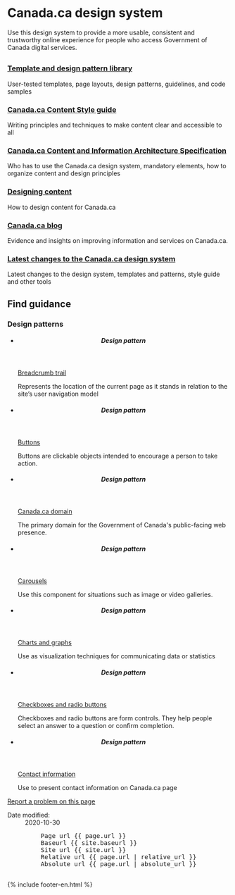 ---
---
   <body class="cnt-wdth-lmtd" vocab="http://schema.org/" typeof="WebPage">
         <h1 property="name" id="wb-cont" dir="ltr">Canada.ca design system</h1>
         <div class="mwsgeneric-base-html parbase section">
            <p>Use this design system to provide a more usable, consistent and trustworthy online experience for people who access Government of Canada digital services.</p>
         </div>
         <div class="row">
            <div class="col-md-12">
               <h2></h2>
            </div>
            <section class="wb-eqht gc-drmt">
               <div class="col-md-4">
                  <section>
                     <h3 class="h5"><a href="https://www.canada.ca/en/government/about/design-system/pattern-library.html">Template and design pattern library</a></h3>
                     <p>User-tested templates, page layouts, design patterns, guidelines, and code samples</p>
                  </section>
               </div>
               <div class="col-md-4">
                  <section>
                     <h3 class="h5"><a href="https://www.canada.ca/en/treasury-board-secretariat/services/government-communications/canada-content-style-guide.html">Canada.ca Content Style guide</a></h3>
                     <p>Writing principles and techniques to make content clear and accessible to all</p>
                  </section>
               </div>
               <div class="col-md-4">
                  <section>
                     <h3 class="h5"><a href="https://www.canada.ca/en/treasury-board-secretariat/services/government-communications/canada-content-information-architecture-specification.html">Canada.ca Content and Information Architecture Specification</a></h3>
                     <p>Who has to use the Canada.ca design system, mandatory elements, how to organize content and design principles</p>
                  </section>
               </div>
               <div class="col-md-4">
                  <section>
                     <h3 class="h5"><a href="{{ 'designing-content.html' | relative_url }}">Designing content</a></h3>
                     <p>How to design content for Canada.ca</p>
                  </section>
               </div>
               <div class="col-md-4">
                  <section>
                     <h3 class="h5"><a href="https://blog.canada.ca/">Canada.ca blog</a></h3>
                     <p>Evidence and insights on improving information and services on Canada.ca. </p>
                  </section>
               </div>
               <div class="col-md-4">
                  <section>
                     <h3 class="h5"><a href="https://www.canada.ca/en/government/about/design-system/latest-changes.html">Latest changes to the Canada.ca design system</a></h3>
                     <p>Latest changes to the design system, templates and patterns, style guide and other tools</p>
                  </section>
               </div>
            </section>
            <h2>Find guidance</h2>
            <div class="wb-filter">
               <section id="components" class="grouped">
                  <h3>Design patterns</h3>
                  <ul class="list-unstyled row">
                     <li class="col-md-3">
                        <div class="panel panel-default">
                           <header class="panel-heading">
                              <h5 class="panel-title">Design pattern</h5>
                           </header>
                           <div class="panel-body">
                              <p><a class="stretched-link" href="{{ 'common-design-patterns/breadcrumb-trail.html' | relative_url }}">Breadcrumb trail</a></p>
                              <p class="small">Represents the location of the current page as it stands in relation to the site’s user navigation model</p>
                           </div>
                        </div>
                     </li>
                     <li class="col-md-3">
                        <div class="panel panel-default">
                           <header class="panel-heading">
                              <h5 class="panel-title">Design pattern</h5>
                           </header>
                           <div class="panel-body">
                              <p><a class="stretched-link" href="{{ 'common-design-patterns/buttons.html' | relative_url }}">Buttons</a></p>
                              <p class="small">Buttons are clickable objects intended to encourage a person to take action.</p>
                           </div>
                        </div>
                     </li>
                     <li class="col-md-3">
                        <div class="panel panel-default">
                           <header class="panel-heading">
                              <h5 class="panel-title">Design pattern</h5>
                           </header>
                           <div class="panel-body">
                              <p><a class="stretched-link" href="{{ 'common-design-patterns/canada-dot-ca.html' | relative_url }}">Canada.ca domain</a></p>
                              <p class="small">The primary domain for the Government of Canada's public-facing web presence.</p>
                           </div>
                        </div>
                     </li>
                     <li class="col-md-3">
                        <div class="panel panel-default">
                           <header class="panel-heading">
                              <h5 class="panel-title">Design pattern</h5>
                           </header>
                           <div class="panel-body">
                              <p><a class="stretched-link" href="{{ 'common-design-patterns/carousels.html' | relative_url }}">Carousels</a></p>
                              <p class="small">Use this component for situations such as image or video galleries.</p>
                           </div>
                        </div>
                     </li>
                     <li class="col-md-3">
                        <div class="panel panel-default">
                           <header class="panel-heading">
                              <h5 class="panel-title">Design pattern</h5>
                           </header>
                           <div class="panel-body">
                              <p><a class="stretched-link" href="{{ 'common-design-patterns/charts-graphs.html' | relative_url }}">Charts and graphs</a></p>
                              <p class="small">Use as visualization techniques for communicating data or statistics</p>
                           </div>
                        </div>
                     </li>
                     <li class="col-md-3">
                        <div class="panel panel-default">
                           <header class="panel-heading">
                              <h5 class="panel-title">Design pattern</h5>
                           </header>
                           <div class="panel-body">
                              <p><a class="stretched-link" href="{{ 'common-design-patterns/checkboxes-radio-buttons.html' | relative_url }}">Checkboxes and radio buttons</a></p>
                              <p class="small">Checkboxes and radio buttons are form controls. They help people select an answer to a question or confirm completion.</p>
                           </div>
                        </div>
                     </li>
                     <li class="col-md-3">
                        <div class="panel panel-default">
                           <header class="panel-heading">
                              <h5 class="panel-title">Design pattern</h5>
                           </header>
                           <div class="panel-body">
                              <p><a class="stretched-link" href="{{ 'common-design-patterns/contact-information.html' | relative_url }}">Contact information</a></p>
                              <p class="small">Use to present contact information on Canada.ca page</p>
                           </div>
                        </div>
                     </li>
                  </ul>
               </section>
            </div>
         </div>
         <div class="row pagedetails">
            <div class="col-sm-6 col-lg-4 mrgn-tp-sm">
               <div class="panel-pane pane-block pane-bean-report-problem-button">
                  <div class="pane-content">
                     <section>
                        <div class="field field-name-field-bean-wetkit-body field-type-text-long field-label-hidden">
                           <div class="field-items">
                              <div class="field-item even"><a class="btn btn-default btn-block"
                                    href="https://www.canada.ca/en/report-problem.html">Report a problem on this page</a>
                              </div>
                           </div>
                        </div>
                     </section>
                  </div>
               </div>
            </div>
            <div class="col-sm-3 mrgn-tp-sm pull-right">
               <div class="wb-share" data-wb-share='{&#34;lnkClass&#34;: &#34;btn btn-default btn-block&#34;}'></div>
            </div>
            <div class="datemod col-xs-12 mrgn-tp-lg">
               <dl id="wb-dtmd">
                  <dt>Date modified:</dt>
                  <dd><time property="dateModified">2020-10-30</time></dd>
               </dl>
            </div>
         </div>
      </main>
      <pre>
         Page url {{ page.url }}
         Baseurl {{ site.baseurl }}
         Site url {{ site.url }}
         Relative url {{ page.url | relative_url }}
         Absolute url {{ page.url | absolute_url }}
      </pre>
      {% include footer-en.html %}
      <script src="https://ajax.googleapis.com/ajax/libs/jquery/2.2.4/jquery.js"></script>
      <script src="https://wet-boew.github.io/themes-dist/GCWeb/wet-boew/js/wet-boew.min.js"></script>
      <script src="https://www.canada.ca/etc/designs/canada/wet-boew/js/theme.min.js"></script>
      <script>
         document.getElementById('submissionPage').value = location.href;
      </script>
   </body>
</html>
